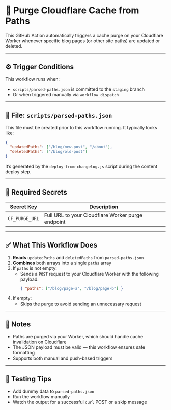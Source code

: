 # 🧹 Purge Cloudflare Cache from Paths

This GitHub Action automatically triggers a cache purge on your Cloudflare Worker whenever specific blog pages (or other site paths) are updated or deleted.

---

## ⚙️ Trigger Conditions

This workflow runs when:

- `scripts/parsed-paths.json` is committed to the `staging` branch
- Or when triggered manually via `workflow_dispatch`

---

## 📂 File: `scripts/parsed-paths.json`

This file must be created prior to this workflow running. It typically looks like:

```json
{
  "updatedPaths": ["/blog/new-post", "/about"],
  "deletedPaths": ["/blog/old-post"]
}
```

It’s generated by the `deploy-from-changelog.js` script during the content deploy step.

---

## 🔐 Required Secrets

| Secret Key      | Description                                      |
|------------------|--------------------------------------------------|
| `CF_PURGE_URL`   | Full URL to your Cloudflare Worker purge endpoint |

---

## ✅ What This Workflow Does

1. **Reads** `updatedPaths` and `deletedPaths` from `parsed-paths.json`
2. **Combines** both arrays into a single `paths` array
3. If `paths` is not empty:
   - Sends a `POST` request to your Cloudflare Worker with the following payload:
     ```json
     { "paths": ["/blog/page-a", "/blog/page-b"] }
     ```
4. If empty:
   - Skips the purge to avoid sending an unnecessary request

---

## 🧠 Notes

- Paths are purged via your Worker, which should handle cache invalidation on Cloudflare
- The JSON payload must be valid — this workflow ensures safe formatting
- Supports both manual and push-based triggers

---

## 🧪 Testing Tips

- Add dummy data to `parsed-paths.json`
- Run the workflow manually
- Watch the output for a successful `curl` POST or a skip message